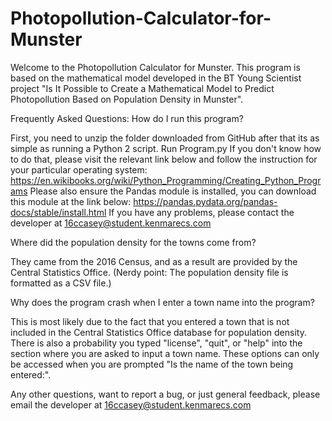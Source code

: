# Photopollution-Calculator-for-Munster

Welcome to the Photopollution Calculator for Munster. This program is based on the mathematical model developed in the BT Young Scientist project "Is It Possible to Create a Mathematical Model to Predict Photopollution Based on Population Density in Munster".

Frequently Asked Questions:
How do I run this program?

First, you need to unzip the folder downloaded from GitHub after that its as simple as running a Python 2 script. Run Program.py
If you don't know how to do that, please visit the relevant link below and follow the instruction for your particular operating system:
https://en.wikibooks.org/wiki/Python_Programming/Creating_Python_Programs
Please also ensure the Pandas module is installed, you can download this module at the link below:
https://pandas.pydata.org/pandas-docs/stable/install.html
If you have any problems, please contact the developer at 16ccasey@student.kenmarecs.com

Where did the population density for the towns come from?

They came from the 2016 Census, and as a result are provided by the Central Statistics Office. (Nerdy point: The population density file is formatted as a CSV file.)

Why does the program crash when I enter a town name into the program?

This is most likely due to the fact that you entered a town that is not included in the Central Statistics Office database for population density. There is also a probability you typed "license", "quit", or "help" into the section where you are asked to input a town name. These options can only be accessed when you are prompted "Is the name of the town being entered:".

Any other questions, want to report a bug, or just general feedback, please email the developer at 16ccasey@student.kenmarecs.com  
  

